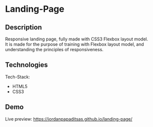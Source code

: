 # Landing-Page
## Description  
Responsive landing page, fully made with CSS3 Flexbox layout model.  
It is made for the purpose of training with Flexbox layout model, and understanding the principles of responsiveness.  
## Technologies  
Tech-Stack:  
<ul>
  <li>HTML5</li>
  <li>CSS3</li>
</ul>  

## Demo
Live preview: https://jordanpapaditsas.github.io/landing-page/
